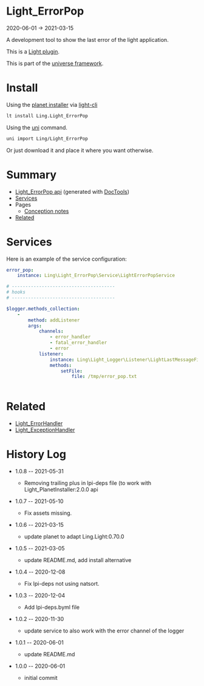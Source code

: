 Light_ErrorPop
===========
2020-06-01 -> 2021-03-15



A development tool to show the last error of the light application.


This is a [Light plugin](https://github.com/lingtalfi/Light/blob/master/doc/pages/plugin.md).

This is part of the [universe framework](https://github.com/karayabin/universe-snapshot).


Install
==========
Using the [planet installer](https://github.com/lingtalfi/Light_PlanetInstaller) via [light-cli](https://github.com/lingtalfi/Light_Cli)
```bash
lt install Ling.Light_ErrorPop
```

Using the [uni](https://github.com/lingtalfi/universe-naive-importer) command.
```bash
uni import Ling/Light_ErrorPop
```

Or just download it and place it where you want otherwise.






Summary
===========
- [Light_ErrorPop api](https://github.com/lingtalfi/Light_ErrorPop/blob/master/doc/api/Ling/Light_ErrorPop.md) (generated with [DocTools](https://github.com/lingtalfi/DocTools))
- [Services](#services)
- Pages
    - [Conception notes](https://github.com/lingtalfi/Light_ErrorPop/blob/master/doc/pages/conception-notes.md)
- [Related](#related)






Services
=========


Here is an example of the service configuration:

```yaml
error_pop:
    instance: Ling\Light_ErrorPop\Service\LightErrorPopService

# --------------------------------------
# hooks
# --------------------------------------

$logger.methods_collection:
    -
        method: addListener
        args:
            channels:
                - error_handler
                - fatal_error_handler
                - error
            listener:
                instance: Ling\Light_Logger\Listener\LightLastMessageFileLoggerListener
                methods:
                    setFile:
                        file: /tmp/error_pop.txt
                        


```



Related
=============

- [Light_ErrorHandler](https://github.com/lingtalfi/Light_ErrorHandler/)
- [Light_ExceptionHandler](https://github.com/lingtalfi/Light_ExceptionHandler/)
    
    
    
History Log
=============

- 1.0.8 -- 2021-05-31

    - Removing trailing plus in lpi-deps file (to work with Light_PlanetInstaller:2.0.0 api

- 1.0.7 -- 2021-05-10

    - Fix assets missing.

- 1.0.6 -- 2021-03-15

    - update planet to adapt Ling.Light:0.70.0

- 1.0.5 -- 2021-03-05

    - update README.md, add install alternative

- 1.0.4 -- 2020-12-08

    - Fix lpi-deps not using natsort.

- 1.0.3 -- 2020-12-04

    - Add lpi-deps.byml file

- 1.0.2 -- 2020-11-30

    - update service to also work with the error channel of the logger
    
- 1.0.1 -- 2020-06-01

    - update README.md
    
- 1.0.0 -- 2020-06-01

    - initial commit